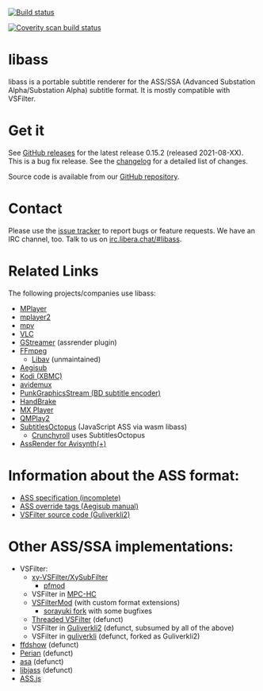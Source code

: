 [![Build status](https://github.com/libass/libass/actions/workflows/ghci.yml/badge.svg?branch=master&event=push)](https://github.com/libass/libass/actions/workflows/ghci.yml?query=branch%3Amaster+event%3Apush)

[![Coverity scan build status](https://scan.coverity.com/projects/3531/badge.svg)](https://scan.coverity.com/projects/3531)

libass
======
libass is a portable subtitle renderer for the ASS/SSA (Advanced Substation Alpha/Substation Alpha) subtitle format. It is mostly compatible with VSFilter.

Get it
======
See [GitHub releases](https://github.com/libass/libass/releases) for the latest release 0.15.2 (released 2021-08-XX). This is a bug fix release. See the [changelog](https://github.com/libass/libass/blob/master/Changelog) for a detailed list of changes.

Source code is available from our [GitHub repository](https://github.com/libass/libass).

Contact
=======
Please use the [issue tracker](https://github.com/libass/libass/issues?state=open) to report bugs or feature requests. We have an IRC channel, too. Talk to us on [irc.libera.chat/#libass](irc://irc.libera.chat/libass).

Related Links
=============
The following projects/companies use libass:

- [MPlayer](http://www.mplayerhq.hu/)
- [mplayer2](http://www.mplayer2.org/)
- [mpv](http://mpv.io/)
- [VLC](http://www.videolan.org/)
- [GStreamer](http://gstreamer.freedesktop.org/) (assrender plugin)
- [FFmpeg](http://ffmpeg.org/)
  - [Libav](http://libav.org/) (unmaintained)
- [Aegisub](http://www.aegisub.org/)
- [Kodi (XBMC)](http://kodi.tv/)
- [avidemux](http://fixounet.free.fr/avidemux/)
- [PunkGraphicsStream (BD subtitle encoder)](http://code.google.com/p/punkgraphicstream/)
- [HandBrake](http://handbrake.fr/)
- [MX Player](https://play.google.com/store/apps/details?id=com.mxtech.videoplayer.ad)
- [QMPlay2](http://zaps166.sourceforge.net/?app=QMPlay2)
- [SubtitlesOctopus](https://github.com/libass/JavascriptSubtitlesOctopus) (JavaScript ASS via wasm libass)
  - [Crunchyroll](http://www.crunchyroll.com/) uses SubtitlesOctopus
- [AssRender for Avisynth(+)](http://avisynth.nl/index.php/AssRender)

Information about the ASS format:
=================================
- [ASS specification (incomplete)](http://moodub.free.fr/video/ass-specs.doc)
- [ASS override tags (Aegisub manual)](http://docs.aegisub.org/latest/ASS_Tags/)
- [VSFilter source code (Guliverkli2)](http://sourceforge.net/p/guliverkli2/code/HEAD/tree/src/subtitles/)

Other ASS/SSA implementations:
==============================
- VSFilter:
  - [xy-VSFilter/XySubFilter](https://github.com/Cyberbeing/xy-VSFilter/)
    - [pfmod](https://github.com/pinterf/xy-VSFilter/)
  - VSFilter in [MPC-HC](https://github.com/clsid2/mpc-hc/tree/develop/src/filters/transform/VSFilter/)
  - [VSFilterMod](https://code.google.com/archive/p/vsfiltermod/) (with custom format extensions)
    - [sorayuki fork](https://github.com/sorayuki/VSFilterMod/) with some bugfixes
  - [Threaded VSFilter](https://code.google.com/p/threaded-vsfilter/) (defunct)
  - VSFilter in [Guliverkli2](http://sourceforge.net/projects/guliverkli2/) (defunct, subsumed by all of the above)
  - VSFilter in [guliverkli](http://sourceforge.net/projects/guliverkli/) (defunct, forked as Guliverkli2)
- [ffdshow](http://ffdshow-tryout.sourceforge.net/) (defunct)
- [Perian](https://github.com/MaddTheSane/perian) (defunct)
- [asa](http://git.spaceboyz.net/asa.git) (defunct)
- [libjass](https://github.com/Arnavion/libjass) (defunct)
- [ASS.js](https://github.com/weizhenye/ASS)
